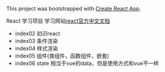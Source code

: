This project was bootstrapped with [Create React App](https://github.com/facebook/create-react-app).

React 学习项目
学习网站[react官方中文文档](https://react.docschina.org/)
- index02 初识react
- index03 条件渲染
- index04 样式渲染
- index05 组件(类组件，函数组件，嵌套)
- index06 state 相当于vue的data，但是使用方式和vue不一样
